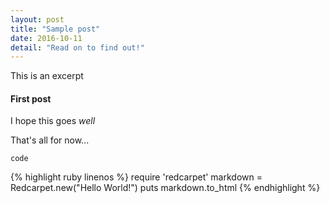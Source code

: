 ```yaml
---
layout: post
title: "Sample post"
date: 2016-10-11
detail: "Read on to find out!"
---
```


This is an excerpt<!--exp-->

#### First post
I hope this goes *well*



That's all for now...

`code`

{% highlight ruby linenos %}
require 'redcarpet'
markdown = Redcarpet.new("Hello World!")
puts markdown.to_html
{% endhighlight %}